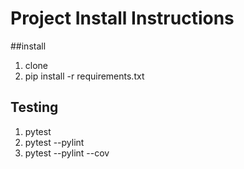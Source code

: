 # Project Install Instructions 

##install

1. clone
2. pip install -r requirements.txt

## Testing

1. pytest
2. pytest --pylint
3. pytest --pylint --cov
